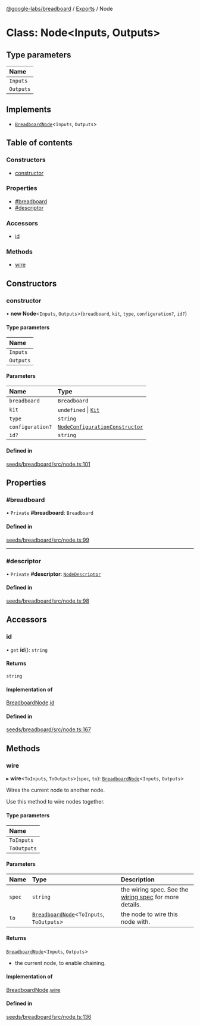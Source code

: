 [@google-labs/breadboard](../README.md) / [Exports](../modules.md) / Node

# Class: Node<Inputs, Outputs\>

## Type parameters

| Name      |
| :-------- |
| `Inputs`  |
| `Outputs` |

## Implements

- [`BreadboardNode`](../interfaces/BreadboardNode.md)<`Inputs`, `Outputs`\>

## Table of contents

### Constructors

- [constructor](Node.md#constructor)

### Properties

- [#breadboard](Node.md##breadboard)
- [#descriptor](Node.md##descriptor)

### Accessors

- [id](Node.md#id)

### Methods

- [wire](Node.md#wire)

## Constructors

### constructor

• **new Node**<`Inputs`, `Outputs`\>(`breadboard`, `kit`, `type`, `configuration?`, `id?`)

#### Type parameters

| Name      |
| :-------- |
| `Inputs`  |
| `Outputs` |

#### Parameters

| Name             | Type                                                                         |
| :--------------- | :--------------------------------------------------------------------------- |
| `breadboard`     | `Breadboard`                                                                 |
| `kit`            | `undefined` \| [`Kit`](../interfaces/Kit.md)                                 |
| `type`           | `string`                                                                     |
| `configuration?` | [`NodeConfigurationConstructor`](../modules.md#nodeconfigurationconstructor) |
| `id?`            | `string`                                                                     |

#### Defined in

[seeds/breadboard/src/node.ts:101](https://github.com/breadboard-ai/breadboard/blob/99919d5/seeds/breadboard/src/node.ts#L101)

## Properties

### #breadboard

• `Private` **#breadboard**: `Breadboard`

#### Defined in

[seeds/breadboard/src/node.ts:99](https://github.com/breadboard-ai/breadboard/blob/99919d5/seeds/breadboard/src/node.ts#L99)

---

### #descriptor

• `Private` **#descriptor**: [`NodeDescriptor`](../modules.md#nodedescriptor)

#### Defined in

[seeds/breadboard/src/node.ts:98](https://github.com/breadboard-ai/breadboard/blob/99919d5/seeds/breadboard/src/node.ts#L98)

## Accessors

### id

• `get` **id**(): `string`

#### Returns

`string`

#### Implementation of

[BreadboardNode](../interfaces/BreadboardNode.md).[id](../interfaces/BreadboardNode.md#id)

#### Defined in

[seeds/breadboard/src/node.ts:167](https://github.com/breadboard-ai/breadboard/blob/99919d5/seeds/breadboard/src/node.ts#L167)

## Methods

### wire

▸ **wire**<`ToInputs`, `ToOutputs`\>(`spec`, `to`): [`BreadboardNode`](../interfaces/BreadboardNode.md)<`Inputs`, `Outputs`\>

Wires the current node to another node.

Use this method to wire nodes together.

#### Type parameters

| Name        |
| :---------- |
| `ToInputs`  |
| `ToOutputs` |

#### Parameters

| Name   | Type                                                                          | Description                                                                                                                                    |
| :----- | :---------------------------------------------------------------------------- | :--------------------------------------------------------------------------------------------------------------------------------------------- |
| `spec` | `string`                                                                      | the wiring spec. See the [wiring spec](https://github.com/breadboard-ai/breadboard/blob/main/seeds/breadboard/docs/wires.md) for more details. |
| `to`   | [`BreadboardNode`](../interfaces/BreadboardNode.md)<`ToInputs`, `ToOutputs`\> | the node to wire this node with.                                                                                                               |

#### Returns

[`BreadboardNode`](../interfaces/BreadboardNode.md)<`Inputs`, `Outputs`\>

- the current node, to enable chaining.

#### Implementation of

[BreadboardNode](../interfaces/BreadboardNode.md).[wire](../interfaces/BreadboardNode.md#wire)

#### Defined in

[seeds/breadboard/src/node.ts:136](https://github.com/breadboard-ai/breadboard/blob/99919d5/seeds/breadboard/src/node.ts#L136)
